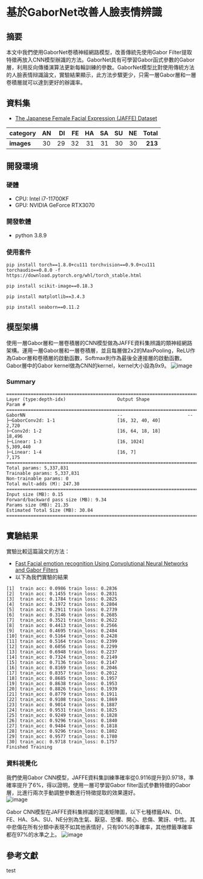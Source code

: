 # 基於GaborNet改善人臉表情辨識
## 摘要
本文中我們使用GaborNet卷積神經網路模型，改善傳統先使用Gabor Filter提取特徵再放入CNN模型辦識的方法。GaborNet具有可學習Gabor函式參數的Gabor層，利用反向傳播演算法更新每輪訓練的參数。GaborNet模型比對使用傳統方法的人臉表情辩識論文，實驗結果顯示，此方法步驟更少，只需一層Gabor層和一層卷積層就可以達到更好的辦識率。

## 資料集
* [The Japanese Female Facial Expression (JAFFE) Dataset](https://zenodo.org/record/3451524#.YXe3sC9Cb0o)

| category |  AN | DI | FE | HA | SA | SU | NE | Total |
|----------|:---:|---:|---:|---:|---:|---:|---:|------:|
|**images**|  30 | 29 | 32 | 31 | 31 | 30 | 30 |**213**|

## 開發環境
### 硬體
* CPU: Intel i7-11700KF
* GPU: NVIDIA GeForce RTX3070
### 開發軟體
* python 3.8.9
### 使用套件
```
pip install torch==1.8.0+cu111 torchvision==0.9.0+cu111 torchaudio==0.8.0 -f https://download.pytorch.org/whl/torch_stable.html
```
```
pip install scikit-image==0.18.3
```
```
pip install matplotlib==3.4.3
```
```
pip install seaborn==0.11.2
```

## 模型架構
使用一層Gabor層和一層卷積層的CNN模型做為JAFFE資料集辨識的類神經網路架構。運用一層Gabor層和一層卷積層，並且每層做2x2的MaxPooling，ReLU作為Gabor層和卷積層的啟動函數，Softmax則作為最後全連接層的啟動函數。Gabor層中的Gabor kernel做為CNN的kernel，kernel大小設為9x9。
![image](https://github.com/a7209579/FinalYearProject/blob/main/images/structure.png)
### Summary
```
==========================================================================================
Layer (type:depth-idx)                   Output Shape              Param #
==========================================================================================
GaborNN                                  --                        --
├─GaborConv2d: 1-1                       [16, 32, 40, 40]          2,720
├─Conv2d: 1-2                            [16, 64, 18, 18]          18,496
├─Linear: 1-3                            [16, 1024]                5,309,440
├─Linear: 1-4                            [16, 7]                   7,175
==========================================================================================
Total params: 5,337,831
Trainable params: 5,337,831
Non-trainable params: 0
Total mult-adds (M): 247.30
==========================================================================================
Input size (MB): 0.15
Forward/backward pass size (MB): 9.34
Params size (MB): 21.35
Estimated Total Size (MB): 30.84
==========================================================================================
```
## 實驗結果
實驗比較這篇論文的方法：
* [Fast Facial emotion recognition Using Convolutional Neural Networks and Gabor Filters](https://www.researchgate.net/publication/344190368_Fast_Facial_emotion_recognition_Using_Convolutional_Neural_Networks_and_Gabor_Filters/link/5f9a4a7992851c14bcf08802/download)  
* 以下為我們實驗的結果
```
[1]  train acc: 0.0986 train loss: 0.2836
[2]  train acc: 0.1455 train loss: 0.2831
[3]  train acc: 0.1784 train loss: 0.2825
[4]  train acc: 0.1972 train loss: 0.2804
[5]  train acc: 0.2911 train loss: 0.2739
[6]  train acc: 0.3146 train loss: 0.2685
[7]  train_acc: 0.3521 train_loss: 0.2622
[8]  train acc: 0.4413 train_loss: 0.2566
[9]  train_acc: 0.4695 train_loss: 0.2484
[10] train_acc: 0.5164 train_loss: 0.2428
[11] train acc: 0.5164 train loss: 0.2399
[12] train_acc: 0.6056 train loss: 0.2299
[13] train_acc: 0.6948 train_loss: 0.2237
[14] train_acc: 0.7324 train_loss: 0.2149
[15] train acc: 0.7136 train loss: 0.2147
[16] train_acc: 0.8169 train_loss: 0.2046
[17] train_acc: 0.8357 train loss: 0.2012
[18] train_acc: 0.8685 train_loss: 0.1957
[19] train_acc: 0.8638 train loss: 0.1953
[20] train_acc: 0.8826 train_loss: 0.1939
[21] train_acc: 0.8779 train loss: 0.1911
[22] train_acc: 0.9108 train_loss: 0.1869
[23] train acc: 0.9014 train loss: 0.1887
[24] train_acc: 0.9531 train_loss: 0.1825
[25] train_acc: 0.9249 train_loss: 0.1828
[26] train_acc: 0.9296 train_loss: 0.1840
[27] train_acc: 0.9484 train_loss: 0.1818
[28] train_acc: 0.9296 train_loss: 0.1802
[29] train_acc: 0.9577 train_loss: 0.1780
[30] train_acc: 0.9718 train_loss: 0.1757
Finished Training
```
### 資料視覺化
我們使用Gabor CNN模型，JAFFE資料集訓練準確率從0.9116提升到0.9718，準確率提升了6%，得以證明，使用一層可學習Gabor filter函式參數特徵的Gabor層，比進行兩次手動調整參數進行特徵提取的效果還好。  
![image](https://github.com/a7209579/FinalYearProject/blob/main/images/acc.png)

Gabor CNN模型在JAFFE資料集辨識的混淆矩陣圖，以下七種標籤AN、DI、FE、HA、SA、SU、NE分別為生氣、厭惡、恐懼、開心、悲傷、驚訝、中性。其中悲傷在所有分類中表現不如其他表情好，只有90%的準確率，其他標籤準確率都在97%的水準之上。
![image](https://github.com/a7209579/FinalYearProject/blob/main/images/confusion_matrix.png)
## 參考文獻
test
